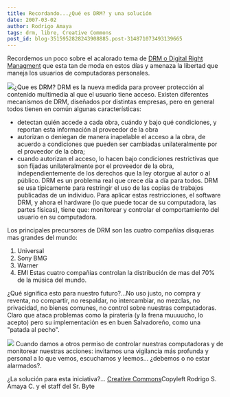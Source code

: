 ```yaml
---
title: Recordando...¿Qué es DRM? y una solución
date: 2007-03-02
author: Rodrigo Amaya
tags: drm, libre, Creative Commons
post_id: blog-3515952828243908885.post-314871073493139665
---
```


Recordemos un poco sobre el
      acalorado tema de [DRM o Digital Right Managment](http://es.wikipedia.org/wiki/Gesti%C3%B3n_de_derechos_digitales) que esta tan de moda en estos días
      y amenaza la libertad que maneja los usuarios de computadoras personales.

[![](http://bp3.blogger.com/_ayvorITawE4/RerQG_lE_AI/AAAAAAAAAKI/FWvgHQtkVZc/s400/down-with-drm.jpg)](http://bp3.blogger.com/_ayvorITawE4/RerQG_lE_AI/AAAAAAAAAKI/FWvgHQtkVZc/s1600-h/down-with-drm.jpg)¿Que es
      DRM?
DRM es la nueva medida para proveer protección al
      contenido multimedia al que el usuario tiene acceso. Existen diferentes mecanismos de DRM,
      diseñados por distintas empresas, pero en general todos tienen en común algunas
      características:
- detectan quién accede a cada obra, cuándo y bajo qué condiciones, y reportan esta información al proveedor de la obra
- autorizan o deniegan de manera inapelable el acceso a la obra, de acuerdo a condiciones que pueden ser cambiadas unilateralmente por el proveedor de la obra;
- cuando autorizan el acceso, lo hacen bajo condiciones restrictivas que son fijadas unilateralmente por el proveedor de la obra, independientemente de los derechos que la ley otorgue al autor o al público.
DRM es un problema real que crece día a día para
      todos.
DRM se usa típicamente para restringir el uso de las copias de trabajos
      publicadas de un individuo. Para aplicar estas restricciones, el software DRM, y ahora el
      hardware (lo que puede tocar de su computadora, las partes físicas), tiene que: monitorear y controlar el comportamiento del usuario en su
      computadora.

Los principales precursores de DRM son las
      cuatro compañías disqueras mas grandes del mundo:

1. Universal
2. Sony BMG
3. Warner
4. EMI
Estas cuatro
      compañias controlan la distribución de mas del 70% de la música del mundo.

¿Qué significa esto para nuestro futuro?...No uso justo, no compra y reventa, no
      compartir, no respaldar, no intercambiar, no mezclas, no privacidad, no bienes comunes, no
      control sobre nuestras computadoras.
Claro que ataca problemas como la piratería (y
      la frena muuuucho, lo acepto) pero su implementación es en buen Salvadoreño, como una "patada al pecho".

[![](http://bp3.blogger.com/_ayvorITawE4/RerQd_lE_BI/AAAAAAAAAKQ/kiIAI3r8RAc/s400/drm-is-killing-music.jpg)](http://bp3.blogger.com/_ayvorITawE4/RerQd_lE_BI/AAAAAAAAAKQ/kiIAI3r8RAc/s1600-h/drm-is-killing-music.jpg)
Cuando
      damos a otros permiso de controlar nuestras computadoras y de monitorear nuestras acciones:
      invitamos una vigilancia más profunda y personal a lo que vemos, escuchamos y leemos...
      ¿debemos o no estar alarmados?.

¿La solución para esta iniciativa?...
      [Creative Commons](http://rodrigoamaya.blogspot.com/2007/03/creative-commons-30.html)Copyleft Rodrigo S. Amaya C. y el staff del Sr.
      Byte